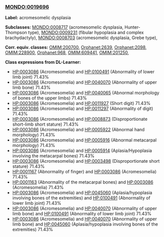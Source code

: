 
### [MONDO:0019696](http://purl.obolibrary.org/obo/MONDO_0019696)
**Label:** acromesomelic dysplasia

**Subclasses:** [MONDO:0008717](http://purl.obolibrary.org/obo/MONDO_0008717) (acromesomelic dysplasia, Hunter-Thompson type), [MONDO:0009231](http://purl.obolibrary.org/obo/MONDO_0009231) (fibular hypoplasia and complex brachydactyly), [MONDO:0008703](http://purl.obolibrary.org/obo/MONDO_0008703) (acromesomelic dysplasia, Grebe type), 

**Corr. equiv. classes:** [OMIM:200700](http://purl.obolibrary.org/obo/OMIM_200700), [Orphanet:2639](http://www.orpha.net/ORDO/Orphanet_2639), [Orphanet:2098](http://www.orpha.net/ORDO/Orphanet_2098), [OMIM:228900](http://purl.obolibrary.org/obo/OMIM_228900), [Orphanet:968](http://www.orpha.net/ORDO/Orphanet_968), [OMIM:609441](http://purl.obolibrary.org/obo/OMIM_609441), [OMIM:201250](http://purl.obolibrary.org/obo/OMIM_201250), 

**Class expressions from DL-Learner:**

- [HP:0003086](http://purl.obolibrary.org/obo/HP_0003086) (Acromesomelia) and [HP:0100491](http://purl.obolibrary.org/obo/HP_0100491) (Abnormality of lower limb joint) 71.43%
- [HP:0003086](http://purl.obolibrary.org/obo/HP_0003086) (Acromesomelia) and [HP:0040070](http://purl.obolibrary.org/obo/HP_0040070) (Abnormality of upper limb bone) 71.43%
- [HP:0003086](http://purl.obolibrary.org/obo/HP_0003086) (Acromesomelia) and [HP:0040065](http://purl.obolibrary.org/obo/HP_0040065) (Abnormal morphology of bones of the upper limbs) 71.43%
- [HP:0003086](http://purl.obolibrary.org/obo/HP_0003086) (Acromesomelia) and [HP:0011927](http://purl.obolibrary.org/obo/HP_0011927) (Short digit) 71.43%
- [HP:0003086](http://purl.obolibrary.org/obo/HP_0003086) (Acromesomelia) and [HP:0011297](http://purl.obolibrary.org/obo/HP_0011297) (Abnormality of digit) 71.43%
- [HP:0003086](http://purl.obolibrary.org/obo/HP_0003086) (Acromesomelia) and [HP:0008873](http://purl.obolibrary.org/obo/HP_0008873) (Disproportionate short-limb short stature) 71.43%
- [HP:0003086](http://purl.obolibrary.org/obo/HP_0003086) (Acromesomelia) and [HP:0005922](http://purl.obolibrary.org/obo/HP_0005922) (Abnormal hand morphology) 71.43%
- [HP:0003086](http://purl.obolibrary.org/obo/HP_0003086) (Acromesomelia) and [HP:0005916](http://purl.obolibrary.org/obo/HP_0005916) (Abnormal metacarpal morphology) 71.43%
- [HP:0003086](http://purl.obolibrary.org/obo/HP_0003086) (Acromesomelia) and [HP:0005914](http://purl.obolibrary.org/obo/HP_0005914) (Aplasia/Hypoplasia involving the metacarpal bones) 71.43%
- [HP:0003086](http://purl.obolibrary.org/obo/HP_0003086) (Acromesomelia) and [HP:0003498](http://purl.obolibrary.org/obo/HP_0003498) (Disproportionate short stature) 71.43%
- [HP:0001167](http://purl.obolibrary.org/obo/HP_0001167) (Abnormality of finger) and [HP:0003086](http://purl.obolibrary.org/obo/HP_0003086) (Acromesomelia) 71.43%
- [HP:0001163](http://purl.obolibrary.org/obo/HP_0001163) (Abnormality of the metacarpal bones) and [HP:0003086](http://purl.obolibrary.org/obo/HP_0003086) (Acromesomelia) 71.43%
- [HP:0003086](http://purl.obolibrary.org/obo/HP_0003086) (Acromesomelia) and [HP:0045060](http://purl.obolibrary.org/obo/HP_0045060) (Aplasia/hypoplasia involving bones of the extremities) and [HP:0100491](http://purl.obolibrary.org/obo/HP_0100491) (Abnormality of lower limb joint) 71.43%
- [HP:0003086](http://purl.obolibrary.org/obo/HP_0003086) (Acromesomelia) and [HP:0040070](http://purl.obolibrary.org/obo/HP_0040070) (Abnormality of upper limb bone) and [HP:0100491](http://purl.obolibrary.org/obo/HP_0100491) (Abnormality of lower limb joint) 71.43%
- [HP:0003086](http://purl.obolibrary.org/obo/HP_0003086) (Acromesomelia) and [HP:0040070](http://purl.obolibrary.org/obo/HP_0040070) (Abnormality of upper limb bone) and [HP:0045060](http://purl.obolibrary.org/obo/HP_0045060) (Aplasia/hypoplasia involving bones of the extremities) 71.43%


